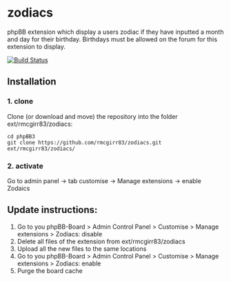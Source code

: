 zodiacs
=========================

phpBB extension which display a users zodiac if they have inputted a month and day for their birthday.  Birthdays must be allowed on the forum for this extension to display.

[![Build Status](https://travis-ci.org/rmcgirr83/zodiacs.svg?branch=master)](https://travis-ci.org/rmcgirr83/zodiacs)
## Installation

### 1. clone
Clone (or download and move) the repository into the folder ext/rmcgirr83/zodiacs:

```
cd phpBB3
git clone https://github.com/rmcgirr83/zodiacs.git ext/rmcgirr83/zodiacs/
```

### 2. activate
Go to admin panel -> tab customise -> Manage extensions -> enable Zodaics

## Update instructions:
1. Go to you phpBB-Board > Admin Control Panel > Customise > Manage extensions > Zodiacs: disable
2. Delete all files of the extension from ext/rmcgirr83/zodiacs
3. Upload all the new files to the same locations
4. Go to you phpBB-Board > Admin Control Panel > Customise > Manage extensions > Zodiacs: enable
5. Purge the board cache
